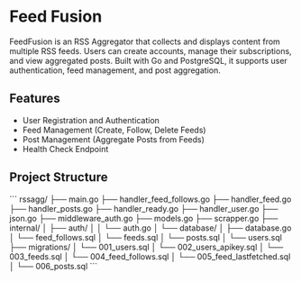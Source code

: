 # Feed Fusion
FeedFusion is an RSS Aggregator that collects and displays content from multiple RSS feeds. Users can create accounts, manage their subscriptions, and view aggregated posts. Built with Go and PostgreSQL, it supports user authentication, feed management, and post aggregation.

## Features

- User Registration and Authentication
- Feed Management (Create, Follow, Delete Feeds)
- Post Management (Aggregate Posts from Feeds)
- Health Check Endpoint

## Project Structure
\```
rssagg/
├── main.go
├── handler_feed_follows.go
├── handler_feed.go
├── handler_posts.go
├── handler_ready.go
├── handler_user.go
├── json.go
├── middleware_auth.go
├── models.go
├── scrapper.go
├── internal/
│   ├── auth/
│   │   └── auth.go
│   └── database/
│       ├── database.go
│       └── feed_follows.sql
│       └── feeds.sql
│       └── posts.sql
│       └── users.sql
├── migrations/
│   └── 001_users.sql
│   └── 002_users_apikey.sql
│   └── 003_feeds.sql
│   └── 004_feed_follows.sql
│   └── 005_feed_lastfetched.sql
│   └── 006_posts.sql
\```
